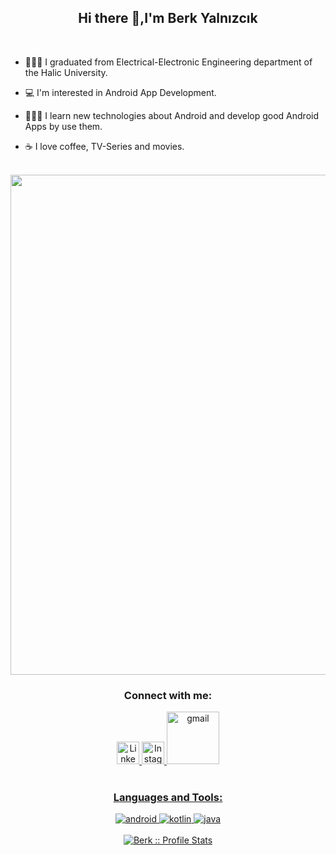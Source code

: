 <div align="center">
<h2 align="center">Hi there 👋,I'm Berk Yalnızcık</h2>

</br>


<div align="left">
  
- 👨🏻‍🎓 I graduated from Electrical-Electronic Engineering department of the Halic University.
  
- 💻 I'm interested in Android App Development.

- 👨🏻‍💻 I learn new technologies about Android and develop good Android Apps by use them.
  
- ☕ I love coffee, TV-Series and movies. 
</div>

</br>

<div align="center">
<img width="800px" src="https://media3.giphy.com/media/L8K62iTDkzGX6/giphy.gif">
  
</br>

<h3>Connect with me: </h3>
<a href=https://www.linkedin.com/in/berk-yaln%C4%B1zc%C4%B1k-4385151b6 target="_blank">
<img alt="Linkedin" width="36px" src=https://img2.pngindir.com/20180406/jpq/kisspng-linkedin-logo-computer-icons-comcast-business-get-started-now-button-5ac6f544698595.9898331815229883564322.jpg />
<a href=https://www.instagram.com/berk_yalnizcik target="_blank">
<img alt="Instagram" width="36px" src="https://upload.wikimedia.org/wikipedia/commons/thumb/e/e7/Instagram_logo_2016.svg/2048px-Instagram_logo_2016.svg.png" />
<a href="mailto:byalnzck@gmail.com" target="_blank">
<img alt="gmail" width="84px" src="https://img.shields.io/badge/Gmail-D14836?style=for-the-badge&logo=gmail&logoColor=white" />
</div>

</br>

<div align="center">
<h3>Languages and Tools:</h3>
<img src="https://img.shields.io/badge/Android-3DDC84?style=for-the-badge&logo=android&logoColor=white" alt="android"> 
<img src="https://img.shields.io/badge/Kotlin-0095D5?&style=for-the-badge&logo=kotlin&logoColor=white" alt="kotlin">
<img src="https://img.shields.io/badge/Java-ED8B00?style=for-the-badge&logo=java&logoColor=white" alt="java">
</div>

</br>

<div align="center">
  <img src="https://github-readme-stats.vercel.app/api?username=berkyalnizcik&show_icons=true&count_private=true&hide_border=true&theme=dracula" alt="Berk :: Profile Stats"/>
</div>
</div>
